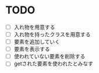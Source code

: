 # TODO


-[ ] 入れ物を用意する
-[ ] 入れ物を持ったクラスを用意する
-[ ] 要素を追加していく
-[ ] 要素を表示する
-[ ] 使われていない要素を削除する
-[ ] getされた要素を使われたとみなす
